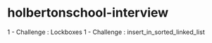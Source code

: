# holbertonschool-interview
1 - Challenge : Lockboxes 
1 - Challenge : insert_in_sorted_linked_list 
